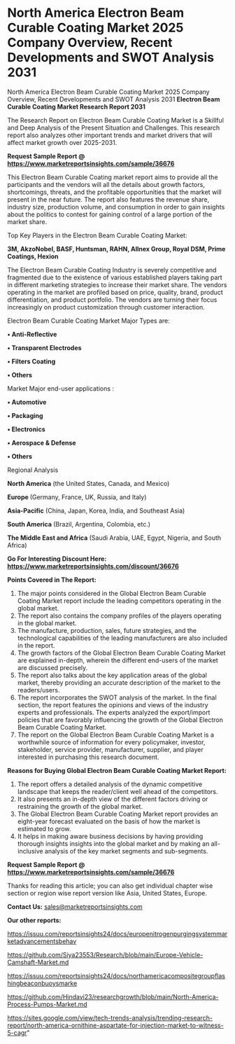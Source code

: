# North America Electron Beam Curable Coating Market 2025 Company Overview, Recent Developments and SWOT Analysis 2031
North America Electron Beam Curable Coating Market 2025 Company Overview, Recent Developments and SWOT Analysis 2031
<strong>Electron Beam Curable Coating Market Research Report 2031</strong>

The Research Report on Electron Beam Curable Coating Market is a Skillful and Deep Analysis of the Present Situation and Challenges. This research report also analyzes other important trends and market drivers that will affect market growth over 2025-2031.

<strong>Request Sample Report @ <a href=https://www.marketreportsinsights.com/sample/36676>https://www.marketreportsinsights.com/sample/36676</a></strong>

This Electron Beam Curable Coating market report aims to provide all the participants and the vendors will all the details about growth factors, shortcomings, threats, and the profitable opportunities that the market will present in the near future. The report also features the revenue share, industry size, production volume, and consumption in order to gain insights about the politics to contest for gaining control of a large portion of the market share.

Top Key Players in the Electron Beam Curable Coating Market:

<strong>3M, AkzoNobel, BASF, Huntsman, RAHN, Allnex Group, Royal DSM, Prime Coatings, Hexion</strong>

The Electron Beam Curable Coating Industry is severely competitive and fragmented due to the existence of various established players taking part in different marketing strategies to increase their market share. The vendors operating in the market are profiled based on price, quality, brand, product differentiation, and product portfolio. The vendors are turning their focus increasingly on product customization through customer interaction.

Electron Beam Curable Coating Market Major Types are:

<strong>•  Anti-Reflective

•  Transparent Electrodes

•  Filters Coating

•  Others</strong>

Market Major end-user applications :

<strong>•  Automotive

•  Packaging

•  Electronics

•  Aerospace & Defense

•  Others</strong>

Regional Analysis

</u><strong><b>North America</b></strong> (the United States, Canada, and Mexico)

<strong><b>Europe </b></strong>(Germany, France, UK, Russia, and Italy)

<strong><b>Asia-Pacific</b></strong> (China, Japan, Korea, India, and Southeast Asia)

<strong><b>South America</b></strong> (Brazil, Argentina, Colombia, etc.)

<strong><b>The Middle East and Africa</b></strong> (Saudi Arabia, UAE, Egypt, Nigeria, and South Africa)

<strong>Go For Interesting Discount Here: <a href=https://www.marketreportsinsights.com/discount/36676>https://www.marketreportsinsights.com/discount/36676</a></strong>

<strong>Points Covered in The Report:</strong>
<ol>
  <li>The major points considered in the Global Electron Beam Curable Coating Market report include the leading competitors operating in the global market.</li>
  <li>The report also contains the company profiles of the players operating in the global market.</li>
  <li>The manufacture, production, sales, future strategies, and the technological capabilities of the leading manufacturers are also included in the report.</li>
  <li>The growth factors of the Global Electron Beam Curable Coating Market are explained in-depth, wherein the different end-users of the market are discussed precisely.</li>
  <li>The report also talks about the key application areas of the global market, thereby providing an accurate description of the market to the readers/users.</li>
  <li>The report incorporates the SWOT analysis of the market. In the final section, the report features the opinions and views of the industry experts and professionals. The experts analyzed the export/import policies that are favorably influencing the growth of the Global Electron Beam Curable Coating Market.</li>
  <li>The report on the Global Electron Beam Curable Coating Market is a worthwhile source of information for every policymaker, investor, stakeholder, service provider, manufacturer, supplier, and player interested in purchasing this research document.</li>
</ol>
<strong>Reasons for Buying Global Electron Beam Curable Coating Market Report:</strong>

<ol>
  <li>The report offers a detailed analysis of the dynamic competitive landscape that keeps the reader/client well ahead of the competitors.</li>
  <li>It also presents an in-depth view of the different factors driving or restraining the growth of the global market.</li>
  <li>The Global Electron Beam Curable Coating Market report provides an eight-year forecast evaluated on the basis of how the market is estimated to grow.</li>
  <li>It helps in making aware business decisions by having providing thorough insights insights into the global market and by making an all-inclusive analysis of the key market segments and sub-segments.</li>
</ol>
<strong>Request Sample Report @ <a href=https://www.marketreportsinsights.com/sample/36676>https://www.marketreportsinsights.com/sample/36676</a></strong>


Thanks for reading this article; you can also get individual chapter wise section or region wise report version like Asia, United States, Europe.

<strong>Contact Us:</strong>
sales@marketreportsinsights.com

<strong>Our other reports:</strong>

<a href=https://issuu.com/reportsinsights24/docs/europenitrogenpurgingsystemmarketadvancementsbehav>https://issuu.com/reportsinsights24/docs/europenitrogenpurgingsystemmarketadvancementsbehav</a>

<a href=https://github.com/Siya23553/Research/blob/main/Europe-Vehicle-Camshaft-Market.md>https://github.com/Siya23553/Research/blob/main/Europe-Vehicle-Camshaft-Market.md</a>

<a href=https://issuu.com/reportsinsights24/docs/northamericacompositegroupflashingbeaconbuoysmarke>https://issuu.com/reportsinsights24/docs/northamericacompositegroupflashingbeaconbuoysmarke</a>

<a href=https://github.com/Hindavi23/researchgrowth/blob/main/North-America-Process-Pumps-Market.md>https://github.com/Hindavi23/researchgrowth/blob/main/North-America-Process-Pumps-Market.md</a>

<a href=https://sites.google.com/view/tech-trends-analysis/trending-research-report/north-america-ornithine-aspartate-for-injection-market-to-witness-5-cagr>https://sites.google.com/view/tech-trends-analysis/trending-research-report/north-america-ornithine-aspartate-for-injection-market-to-witness-5-cagr</a>"

